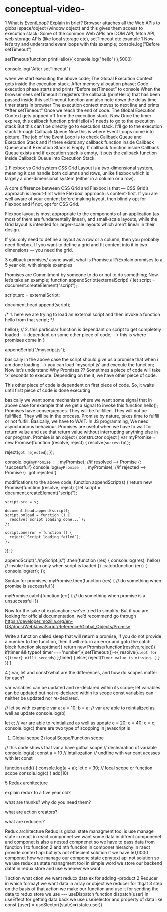 # conceptual-video-
1 What is EventLoop? Explain in brief?
Browser attaches all the Web APIs to global space/object (window object) and this gives them access to execution stack;
Some of the common Web APIs are DOM API, fetch API, web storage APIs (like local storage etc), setTimeout etc
example 1
Now let’s try and understand event loops with this example;
console.log("Before setTimeout")

setTimeout(function printHello(){
  console.log("hello")
},5000)

console.log("After setTimeout")
 
when we start executing the above code; The Global Execution Context gets inside the execution stack. After memory allocation phase; Code execution phase starts and prints “Before setTimeout” to console
When the browser sees setTimeout it registers the callback (printHello) that has been passed inside this setTimeout function and also note down the delay time. timer starts in browser
The execution context moves to next line and prints “After setTimeout”
Once we reach the end of code. The Global Execution Context gets popped off from the execution stack.
Now Once the timer expires, this callback function printHello(){} needs to go to the execution stack
But this can’t be directly go to execution stack. It’ll go to the execution stack through Callback Queue
Now this is where Event Loops come into picture. The job of the Event Loop is to check Callback Queue and Execution Stack and if there exists any callback function inside Callback Queue and if Execution Stack is Empty. If callback function inside Callback Queue exists and if execution stack is empty, It puts the callback function inside Callback Queue into Execution Stack.


2 Flexbox vs Grid system
CSS Grid Layout is a two-dimensional system, meaning it can handle both columns and rows, unlike flexbox which is largely a one-dimensional system (either in a column or a row).

A core difference between CSS Grid and Flexbox is that — CSS Grid’s approach is layout-first while Flexbox’ approach is content-first. If you are well aware of your content before making layout, then blindly opt for Flexbox and if not, opt for CSS Grid.

Flexbox layout is most appropriate to the components of an application (as most of them are fundamentally linear), and small-scale layouts, while the Grid layout is intended for larger-scale layouts which aren’t linear in their design.

If you only need to define a layout as a row or a column, then you probably need flexbox. If you want to define a grid and fit content into it in two dimensions — you need the grid.

3 callback promises/ async await, what is Promise.all?/Explain promises to a 5 year old, with simple examples


Promises are Commitment by someone to do or not to do something;
Now let’s take an example;
function appendScript(externalScript) {
  let script = document.createElement("script");

  script.src = externalScript;

  document.head.append(script);

  /*
    1. here we are trying to load an external script and then invoke a function hello from that script;
  */

  hello(); // 2. this particular function is dependant on script to get completely loaded --> dependant on some other piece of code; --> this is where promises come in
}

appendScript("/myscript.js");
 
basically in the above case the script should give us a promise that when i am done loading --> you can load ‘myscript.js’ and execute the function;
Now let’s understand Why Promises ??
Sometimes a piece of code will take ‘x’ seconds to execute.
Depending on the it, we have other piece of code.

This other piece of code is dependent on first piece of code. So, it waits until first piece of code is done executing
 
basically we want some mechanism where we want some signal that in above case for example that we get a signal to invoke this function hello();
Promises have consequences.
They will be fullfilled.
They will not be fullfilled.
They will be in the process.
Promise by nature, takes time to fulfill or not fulfill.
Basically, we have to WAIT.
In JS programming, We need asynchronous behaviour.
Promises are useful when we have to wait for return value and use that return value without interrupting anything else in our program.
Promise is an object ( constructor object )
var myPromise = new Promise(function (resolve, reject) {
  resolve(`successful`);

  reject(`got rejected`);
});

console.log(`myPromise : `, myPromise); //if resolved --> Promise {<fulfilled>: 'successful'}
console.log(`myPromise : `, myPromise); //if rejected --> Promise {<rejected>: 'got rejected'}
 
modifications to the above code;
function appendScript(s) {
  return new Promise(function (resolve, reject) {
    let script = document.createElement("script");

    script.src = s;

    document.head.append(script);
    script.onload = function () {
      resolve(`Script loading done...`);
    };

    script.onerror = function () {
      reject(`Script loading failed`);
    };
  });
}

appendScript("./myScript.js")
  .then(function (res) {
    console.log(res);
    hello() // invoke function only when script is loaded
  })
  .catch(function (err) {
    console.log(err);
  });
 
Syntax for promises;
myPromise.then(function (res) {
  // do something when promise is successful
})

myPromise.catch(function (err) {
  // do something when promise is a unsuccessfull
})
 
Now for the sake of explanation; we’ve tried to simplify; But if you are looking for official documentation. we’d recommend go through https://developer.mozilla.org/en-US/docs/Web/JavaScript/Reference/Global_Objects/Promise

Write a function called sleep that will return a promise, if you do not provide a number to the function, then it will return an error and goto the catch block
function sleep(timer){
  return new Promise(function(resolve,reject){
    if(timer && typeof timer==='number'){
      setTimeout(()=>{
        resolve(`slept for ${timer} milli seconds`)
      },timer)
    }
    else{
      reject(`Timer value is missing..`)
    }
  })
}
 
  
4 ) var, let and const?what are the differences, and how do scopes matter for each?  

var variables can be updated and re-declared within its scope; 
let variables can be updated but not re-declared within its scope 
const variables can neither be updated nor re-declared.

// let se with example 
var a;
a = 10;
b = a; // var are able to reintialized as well as update 
console.log(b)

let c;   // var are able to reintialized as well as update 
c = 20;
c = 40;
c = c;
console.log(c)
 there are two type of scopping in javascript is 
1) Global scope 2) local Scope/Function scope 

// this code shows that var a have golbal scope
 // declearation of variable
console.log(a);
const a = 10   // intaliozation  // undfine with var cant acesses with let const

function add() {
    console.log(a + a);
    let c = 30; // local scope or function scope 
    console.log(c)
}
add(10)
  
 5 Redux architecture

explain redux to a five year old?

what are thunks? why do you need them?

what are action creators?

what are reducers?
  
Redux architecture 
 Redux is global state managment tool is use manage state in react in react componnet we want some data in difrent componenet and 
  componet is also a nested compnenet so we have to pass data from function 1 to function 2 and nth function in componet hierachy 
  in raect provide context api but iyts not effiecient solution if we have 50,0000 componet how we manage our compone state cpnytext api
  not solution so we use redux as state managment tool 
  in simple word we store our backend datat in redux store and use whenevr we want 
  
  1 action what ction we want reducx data 
  ex for adding -product 
  2 Reducer  in which formayt we want data in array or object we reducer for thgat 
  3 step on the basis of that action we make our function and use it 
  for sending the data to redux store we use --- useDispatch function  dispatch(user) in useEffect 
  for getting data back we use useSelector and property of data like const {user} = useSlector((state)=>(state.user))

